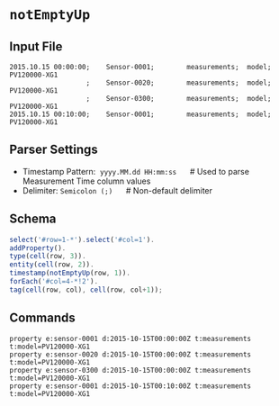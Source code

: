 # `notEmptyUp`

## Input File

```csv
2015.10.15 00:00:00;    Sensor-0001;        measurements;  model;        PV120000-XG1
                   ;    Sensor-0020;        measurements;  model;        PV120000-XG1
                   ;    Sensor-0300;        measurements;  model;        PV120000-XG1
2015.10.15 00:10:00;    Sensor-0001;        measurements;  model;        PV120000-XG1
```

## Parser Settings

* Timestamp Pattern:  `yyyy.MM.dd HH:mm:ss`      # Used to parse Measurement Time column values
* Delimiter: `Semicolon (;)`                         # Non-default delimiter

## Schema

```javascript
select('#row=1-*').select('#col=1').
addProperty().
type(cell(row, 3)).
entity(cell(row, 2)).
timestamp(notEmptyUp(row, 1)).
forEach('#col=4-*!2').
tag(cell(row, col), cell(row, col+1));
```

## Commands

```ls
property e:sensor-0001 d:2015-10-15T00:00:00Z t:measurements t:model=PV120000-XG1
property e:sensor-0020 d:2015-10-15T00:00:00Z t:measurements t:model=PV120000-XG1
property e:sensor-0300 d:2015-10-15T00:00:00Z t:measurements t:model=PV120000-XG1
property e:sensor-0001 d:2015-10-15T00:10:00Z t:measurements t:model=PV120000-XG1
```
